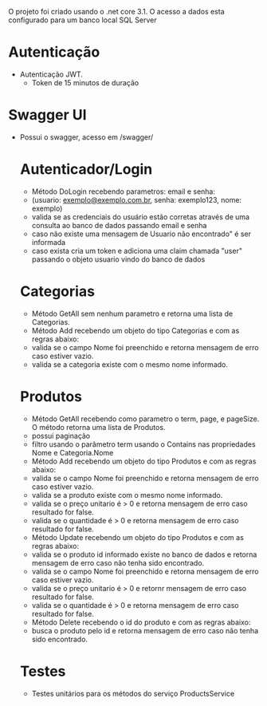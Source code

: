 

O projeto foi criado usando o .net core 3.1.
O acesso a dados esta configurado para um banco local SQL Server

# Autenticação
* Autenticação JWT.
    * Token de 15 minutos de duração
# Swagger UI
* Possui o swagger, acesso em /swagger/
    # Autenticador/Login
    * Método DoLogin recebendo parametros: email e senha: 
    * (usuario: exemplo@exemplo.com.br, senha: exemplo123, nome: exemplo)
    * valida se as credenciais do usuário estão corretas através de uma consulta ao banco de dados passando email e senha
    * caso não existe uma mensagem de Usuario não encontrado" é ser informada
    * caso exista cria um token e adiciona uma claim chamada "user" passando o objeto usuario vindo do banco de dados
    # Categorias 
    * Método GetAll sem nenhum parametro e retorna uma lista de Categorias.
    * Método Add recebendo um objeto do tipo Categorias e com as regras abaixo:
    * valida se o campo Nome foi preenchido e retorna mensagem de erro caso estiver vazio.
    * valida se a categoria existe com o mesmo nome informado.
    # Produtos
    * Método  GetAll recebendo como parametro o term, page, e pageSize. O método retorna uma lista de Produtos.
    * possui paginação
    * filtro usando o parâmetro term usando o Contains nas propriedades Nome e Categoria.Nome
    * Método Add recebendo um objeto do tipo Produtos e com as regras abaixo:
     * valida se o campo Nome foi preenchido e retorna mensagem de erro caso estiver vazio.
     * valida se a produto existe com o mesmo nome informado.
     * valida se o preço unitario é > 0 e retorna mensagem de erro caso resultado for false.
     * valida se o quantidade é > 0 e retorna mensagem de erro caso resultado for false.
    * Método Update recebendo um objeto do tipo Produtos e com as regras abaixo:
     * valida se o produto id informado existe no banco de dados e retorna mensagem de erro caso não tenha sido encontrado.
     * valida se o campo Nome foi preenchido e retorna mensagem de erro caso estiver vazio.
     * valida se o preço unitario é > 0 e retornr mensagem de erro caso resultado for false.
     * valida se o quantidade é > 0 e retorna mensagem de erro caso resultado for false.
    * Método Delete recebendo o id do produto e com as regras abaixo:
     * busca o produto pelo id e retorna mensagem de erro caso não tenha sido encontrado.
    # Testes
    * Testes unitários para os métodos do serviço ProductsService
          
          
    
    


  



